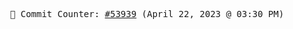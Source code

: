 <p align="center">
    <samp>
        📮 Commit Counter: <a href="https://github.com/Javascript-void0/Javascript-void0/commits/main">#53939</a> (April 22, 2023 @ 03:30 PM)
    </samp>
</p>
